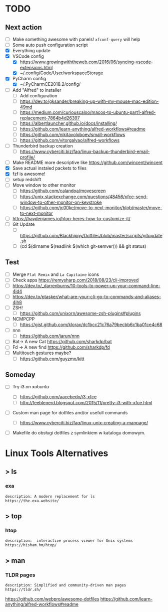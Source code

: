 # TODO

## Next action

- [ ] Make something awesome with panels! `xfconf-query` will help
- [ ] Some auto push configuration script
- [x] Everything update
- [x] VSCode config
  - [x] https://www.growingwiththeweb.com/2016/06/syncing-vscode-extensions.html
  - [x] ~/.config/Code/User/workspaceStorage
- [x] PyCharm config
  - [x] ~/.PyCharmCE2018.2/config/
- [ ] Add "Alfred" to installer
  - [ ] Add configuration
  - [ ] https://dev.to/gksander/breaking-up-with-my-mouse-mac-edition-49md
  - [ ] https://medium.com/curiouscaloo/macos-to-ubuntu-part1-alfred-replacement-7864b4d26397
  - [ ] https://albertlauncher.github.io/docs/installing/
  - [ ] https://github.com/learn-anything/alfred-workflows#readme
  - [ ] https://github.com/nikitavoloboev/small-workflows
  - [ ] https://github.com/vitorgalvao/alfred-workflows
- [ ] Thunderbird backup creation
  - [ ] https://www.cyberciti.biz/faq/linux-backup-thunderbird-email-profile/
- [ ] Make README more descriptive like https://github.com/wincent/wincent
- [x] Save actual instaled packets to files
- [x] fzf is awesome!
- [ ] setup redshift
- [ ] Move window to other monitor
  - [ ] https://github.com/calandoa/movescreen
  - [ ] https://unix.stackexchange.com/questions/48456/xfce-send-window-to-other-monitor-on-keystroke
  - [ ] https://github.com/jc00ke/move-to-next-monitor/blob/master/move-to-next-monitor
- [ ] https://haydenjames.io/htop-heres-how-to-customize-it/
- [ ] Git Update
  - [ ] <https://github.com/Blackhippy/Dotfiles/blob/master/scripts/gitupdate.sh>
  - [ ] (cd $(dirname $(readlink \$(which git-semver))) && git status)

## Test

- [ ] Merge `Flat Remix` and `La Capitaine` icons
- [ ] Check apps <https://remysharp.com/2018/08/23/cli-improved>
- [ ] <https://dev.to/_darrenburns/10-tools-to-power-up-your-command-line-4id4>
- [ ] <https://dev.to/ptasker/what-are-your-cli-go-to-commands-and-aliases-4jh8>
- [ ] ZSH!
  - [ ] https://github.com/unixorn/awesome-zsh-plugins#plugins
- [ ] NCMPCPP
  - [ ] https://gist.github.com/klorax/dc1bcc21c76a79becbb6c1ba01ce4c68
- [ ] nnn
  - [ ] https://github.com/jarun/nnn
- [ ] Bat-> A new Cat https://github.com/sharkdp/bat
- [ ] Fd -> A new find https://github.com/sharkdp/fd
- [ ] Multitouch gestures maybe?
  - [ ] https://github.com/guyzmo/kitt

## Someday

- [ ] Try i3 on xubuntu
  - [ ] <https://github.com/aacebedo/i3-xfce>
  - [ ] <http://feeblenerd.blogspot.com/2015/11/pretty-i3-with-xfce.html>
- [ ] Custom man page for dotfiles and/or usefull commands
  - [ ] <https://www.cyberciti.biz/faq/linux-unix-creating-a-manpage/>
- [ ] Makefile do obsługi dotfiles z symlinkiem w katalogu domowym.


# Linux Tools Alternatives

## > ls

### exa

    description: A modern replacement for ls
    https://the.exa.website/

## > top

### htop

    description:  interactive process viewer for Unix systems
    https://hisham.hm/htop/

## > man

### TLDR pages

    description: Simplified and community-driven man pages
    https://tldr.sh/

https://github.com/webpro/awesome-dotfiles
https://github.com/learn-anything/alfred-workflows#readme
